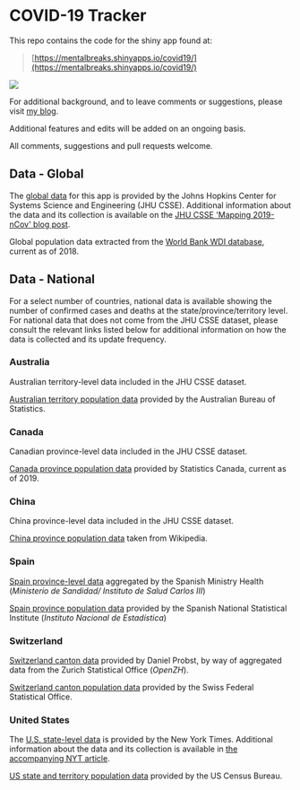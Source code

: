 # COVID-19 Tracker  
    
This repo contains the code for the shiny app found at:
  
> [https://mentalbreaks.shinyapps.io/covid19/](https://mentalbreaks.shinyapps.io/covid19/)
  
![](p_log10.png)  
  
For additional background, and to leave comments or suggestions, please visit [my blog](https://mentalbreaks.rbind.io/posts/covid-19-tracker/).  
  
Additional features and edits will be added on an ongoing basis.  
  
All comments, suggestions and pull requests welcome.  
  
## Data - Global

The [global data](https://github.com/CSSEGISandData/COVID-19) for this app is provided by the Johns Hopkins Center for Systems Science and Engineering (JHU CSSE). Additional information about the data and its collection is available on the [JHU CSSE 'Mapping 2019-nCov' blog post](https://systems.jhu.edu/research/public-health/ncov/).      

Global population data extracted from the [World Bank WDI database](https://databank.worldbank.org/source/world-development-indicators), current as of 2018.  
    
## Data - National

For a select number of countries, national data is available showing the number of confirmed cases and deaths at the state/province/territory level. For national data that does not come from the JHU CSSE dataset, please consult the relevant links listed below for additional information on how the data is collected and its update frequency.

### Australia

Australian territory-level data included in the JHU CSSE dataset.

[Australian territory population data](https://www.abs.gov.au/ausstats/abs@.nsf/Latestproducts/3101.0Main%20Features3Sep%202019?opendocument&tabname=Summary&prodno=3101.0&issue=Sep%202019&num=&view=) provided by the Australian Bureau of Statistics.

### Canada
 
Canadian province-level data included in the JHU CSSE dataset.

[Canada province population data](https://www150.statcan.gc.ca/t1/tbl1/en/tv.action?pid=1710000901) provided by Statistics Canada, current as of 2019.

### China  
  
China province-level data included in the JHU CSSE dataset.  
  
[China province population data](https://en.wikipedia.org/wiki/Provinces_of_China) taken from Wikipedia.  
  
### Spain  
  
[Spain province-level data](https://covid19.isciii.es/) aggregated by the Spanish Ministry Health (*Ministerio de Sandidad/ Instituto de Salud Carlos III*)  
  
[Spain province population data](https://www.ine.es/) provided by the Spanish National Statistical Institute (*Instituto Nacional de Estadística*)  
  
### Switzerland  
  
[Switzerland canton data](https://www.corona-data.ch/) provided by Daniel Probst, by way of aggregated data from the Zurich Statistical Office (*OpenZH*).   
  
[Switzerland canton population data](https://www.bfs.admin.ch/bfs/en/home.html) provided by the Swiss Federal Statistical Office.  
  
### United States  
  
The [U.S. state-level data](https://github.com/nytimes/covid-19-data) is provided by the New York Times. Additional information about the data and its collection is available in [the accompanying NYT article](https://www.nytimes.com/article/coronavirus-county-data-us.html).  
    
[US state and territory population data](https://www.census.gov/data/tables/time-series/demo/popest/2010s-state-total.html) provided by the US Census Bureau.  